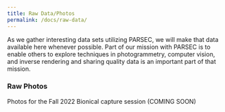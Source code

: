 ```yaml
---
title: Raw Data/Photos
permalink: /docs/raw-data/
---
```

As we gather interesting data sets utilizing PARSEC, we will make that data available here whenever possible. Part of our mission with PARSEC is to enable others to explore techniques in photogrammetry, computer vision, and inverse rendering and sharing quality data is an important part of that mission.

### Raw Photos
Photos for the Fall 2022 Bionical capture session (COMING SOON)
